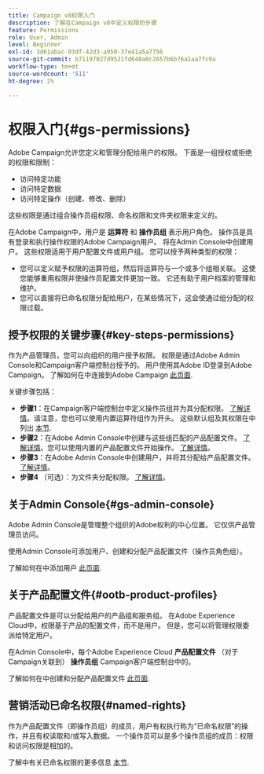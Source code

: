 ```yaml
---
title: Campaign v8权限入门
description: 了解在Campaign v8中定义权限的步骤
feature: Permissions
role: User, Admin
level: Beginner
exl-id: 3d61abac-03df-42d3-a950-37e41a5a7756
source-git-commit: b71197027d9521fd648a0c2657b6b76a1aa7fc9a
workflow-type: tm+mt
source-wordcount: '511'
ht-degree: 2%

---
```


# 权限入门{#gs-permissions}

Adobe Campaign允许您定义和管理分配给用户的权限。 下面是一组授权或拒绝的权限和限制：

* 访问特定功能
* 访问特定数据
* 访问特定操作（创建、修改、删除）

这些权限是通过组合操作员组权限、命名权限和文件夹权限来定义的。

在Adobe Campaign中，用户是 **运算符** 和 **操作员组** 表示用户角色。 操作员是具有登录和执行操作权限的Adobe Campaign用户。 将在Admin Console中创建用户。 这些权限适用于用户配置文件或用户组。 您可以授予两种类型的权限：

* 您可以定义赋予权限的运算符组，然后将运算符与一个或多个组相关联。 这使您能够重用权限并使操作员配置文件更加一致。 它还有助于用户档案的管理和维护。
* 您可以直接将已命名权限分配给用户，在某些情况下，这会使通过组分配的权限过载。

## 授予权限的关键步骤{#key-steps-permissions}

作为产品管理员，您可以向组织的用户授予权限。 权限是通过Adobe Admin Console和Campaign客户端控制台授予的。 用户使用其Adobe ID登录到Adobe Campaign。 了解如何在中连接到Adobe Campaign [此页面](connect.md).

关键步骤包括：

* **步骤1**：在Campaign客户端控制台中定义操作员组并为其分配权限。 [了解详情](manage-permissions.md#create-product-profile)。请注意，您也可以使用内置运算符组作为开头。 这些默认组及其权限在中列出 [本节](manage-permissions.md#ootb-productprofiles).
* **步骤2**：在Adobe Admin Console中创建与这些组匹配的产品配置文件。 [了解详情](manage-permissions.md#create-product-profile)。您可以使用内置的产品配置文件开始操作。 [了解详情](manage-permissions.md#ootb-productprofiles)。
* **步骤3**：在Adobe Admin Console中创建用户，并将其分配给产品配置文件。 [了解详情](manage-permissions.md#add-users)。
* **步骤4** （可选）：为文件夹分配权限。 [了解详情](manage-permissions.md#ootb-productprofiles)。

## 关于Admin Console{#gs-admin-console}

Adobe Admin Console是管理整个组织的Adobe权利的中心位置。 它仅供产品管理员访问。

使用Admin Console可添加用户、创建和分配产品配置文件（操作员角色组）。

了解如何在中添加用户 [此页面](manage-permissions.md#add-users).

## 关于产品配置文件{#ootb-product-profiles}

产品配置文件是可以分配给用户的产品组和服务组。 在Adobe Experience Cloud中，权限基于产品的配置文件，而不是用户。 但是，您可以将管理权限委派给特定用户。

在Admin Console中，每个Adobe Experience Cloud **产品配置文件** （对于Campaign关联到） **操作员组** Campaign客户端控制台中的。

了解如何在中创建和分配产品配置文件 [此页面](manage-permissions.md#create-a-product-profile).

## 营销活动已命名权限{#named-rights}

作为产品配置文件（即操作员组）的成员，用户有权执行称为“已命名权限”的操作，并且有权读取和/或写入数据。 一个操作员可以是多个操作员组的成员：权限和访问权限是相加的。

了解中有关已命名权限的更多信息 [本节](manage-permissions.md#use-named-rights).
